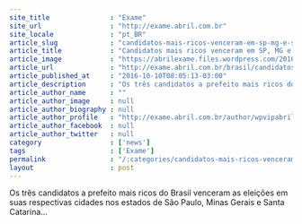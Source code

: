 ```yaml
---
site_title               : "Exame"
site_url                 : "http://exame.abril.com.br"
site_locale              : "pt_BR"
article_slug             : "candidatos-mais-ricos-venceram-em-sp-mg-e-sc"
article_title            : "Candidatos mais ricos venceram em SP, MG e SC"
article_image            : "https://abrilexame.files.wordpress.com/2016/10/size_960_16_9_boca-de-urna3.jpg?quality=70&strip=all&w=960"
article_url              : "http://exame.abril.com.br/brasil/candidatos-mais-ricos-venceram-em-sp-mg-e-sc/"
article_published_at     : "2016-10-10T08:05:13-03:00"
article_description      : "Os três candidatos a prefeito mais ricos do Brasil venceram as eleições em suas respectivas cidades nos estados de São Paulo, Minas Gerais e Santa Catarina..."
article_author_name      : ""
article_author_image     : null
article_author_biography : null
article_author_profile   : "http://exame.abril.com.br/author/wpvipabril/"
article_author_facebook  : null
article_author_twitter   : null
category                 : ['news']
tags                     : ['Exame']
permalink                : "/:categories/candidatos-mais-ricos-venceram-em-sp-mg-e-sc/"
layout                   : post
---
```


Os três candidatos a prefeito mais ricos do Brasil venceram as eleições em suas respectivas cidades nos estados de São Paulo, Minas Gerais e Santa Catarina...
